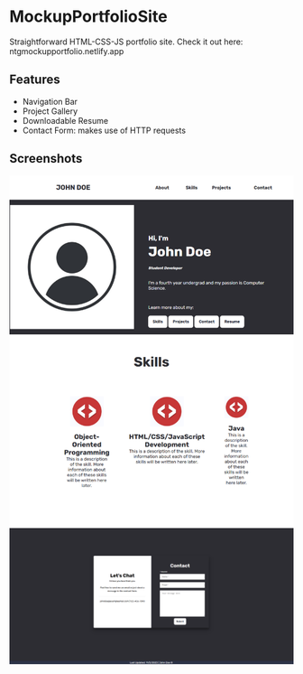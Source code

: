 # MockupPortfolioSite
Straightforward HTML-CSS-JS portfolio site. Check it out here: ntgmockupportfolio.netlify.app

## Features
- Navigation Bar
- Project Gallery
- Downloadable Resume
- Contact Form: makes use of HTTP requests

## Screenshots
![Mockup Portfolio](./exampleportfolio.PNG)
![Mockup Portfolio](./exampleportfolio2.PNG)
